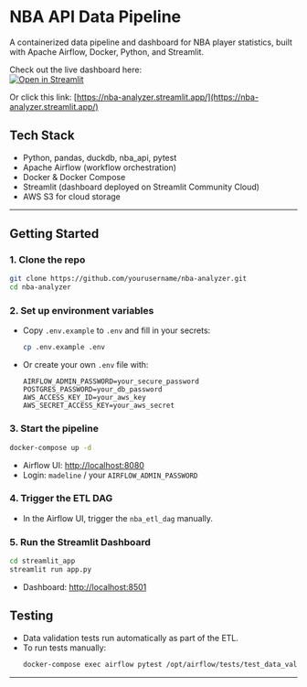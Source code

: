 # NBA API Data Pipeline

A containerized data pipeline and dashboard for NBA player statistics, built with Apache Airflow, Docker, Python, and Streamlit.

Check out the live dashboard here:  
[![Open in Streamlit](https://static.streamlit.io/badges/streamlit_badge_black_white.svg)](https://nba-analyzer.streamlit.app/)

Or click this link: [https://nba-analyzer.streamlit.app/](https://nba-analyzer.streamlit.app/)


## Tech Stack

- Python, pandas, duckdb, nba_api, pytest
- Apache Airflow (workflow orchestration)
- Docker & Docker Compose
- Streamlit (dashboard deployed on Streamlit Community Cloud)
- AWS S3 for cloud storage

---

## Getting Started

### 1. **Clone the repo**
```bash
git clone https://github.com/yourusername/nba-analyzer.git
cd nba-analyzer
```

### 2. **Set up environment variables**
- Copy `.env.example` to `.env` and fill in your secrets:
  ```bash
  cp .env.example .env
  ```
- Or create your own `.env` file with:
  ```
  AIRFLOW_ADMIN_PASSWORD=your_secure_password
  POSTGRES_PASSWORD=your_db_password
  AWS_ACCESS_KEY_ID=your_aws_key
  AWS_SECRET_ACCESS_KEY=your_aws_secret
  ```

### 3. **Start the pipeline**
```bash
docker-compose up -d
```
- Airflow UI: [http://localhost:8080](http://localhost:8080)
- Login: `madeline` / your `AIRFLOW_ADMIN_PASSWORD`

### 4. **Trigger the ETL DAG**
- In the Airflow UI, trigger the `nba_etl_dag` manually.

### 5. **Run the Streamlit Dashboard**
```bash
cd streamlit_app
streamlit run app.py
```
- Dashboard: [http://localhost:8501](http://localhost:8501)

## Testing

- Data validation tests run automatically as part of the ETL.
- To run tests manually:
  ```bash
  docker-compose exec airflow pytest /opt/airflow/tests/test_data_validation.py
  ```
---
